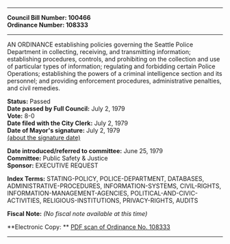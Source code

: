 * * * * *  
  
**Council Bill Number: [](#h0)[](#h2)100466**   
**Ordinance Number: 108333**  
  
* * * * *  
  
AN ORDINANCE establishing policies governing the Seattle Police Department in collecting, receiving, and transmitting information; establishing procedures, controls, and prohibiting on the collection and use of particular types of information; regulating and forbidding certain Police Operations; establishing the powers of a criminal intelligence section and its personnel; and providing enforcement procedures, administrative penalties, and civil remedies.  
  
**Status:** Passed   
**Date passed by Full Council:** July 2, 1979   
**Vote:** 8-0   
**Date filed with the City Clerk:** July 2, 1979   
**Date of Mayor's signature:** July 2, 1979   
[(about the signature date)](/~public/approvaldate.htm)   
  
  
**Date introduced/referred to committee:** June 25, 1979   
**Committee:** Public Safety & Justice   
**Sponsor:** EXECUTIVE REQUEST   
  
**Index Terms:** STATING-POLICY, POLICE-DEPARTMENT, DATABASES, ADMINISTRATIVE-PROCEDURES, INFORMATION-SYSTEMS, CIVIL-RIGHTS, INFORMATION-MANAGEMENT-AGENCIES, POLITICAL-AND-CIVIC-ACTIVITIES, RELIGIOUS-INSTITUTIONS, PRIVACY-RIGHTS, AUDITS  
  
**Fiscal Note:** *(No fiscal note available at this time)*  
  
**Electronic Copy: ** [PDF scan of Ordinance No. 108333](/~archives/Ordinances/Ord_108333.pdf)  
  
* * * * *  
